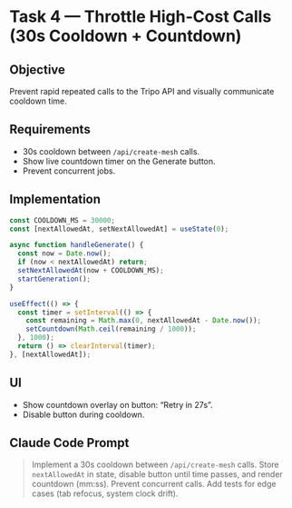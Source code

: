 
# Task 4 — Throttle High-Cost Calls (30s Cooldown + Countdown)

## Objective
Prevent rapid repeated calls to the Tripo API and visually communicate cooldown time.

## Requirements
- 30s cooldown between `/api/create-mesh` calls.
- Show live countdown timer on the Generate button.
- Prevent concurrent jobs.

## Implementation
```ts
const COOLDOWN_MS = 30000;
const [nextAllowedAt, setNextAllowedAt] = useState(0);

async function handleGenerate() {
  const now = Date.now();
  if (now < nextAllowedAt) return;
  setNextAllowedAt(now + COOLDOWN_MS);
  startGeneration();
}

useEffect(() => {
  const timer = setInterval(() => {
    const remaining = Math.max(0, nextAllowedAt - Date.now());
    setCountdown(Math.ceil(remaining / 1000));
  }, 1000);
  return () => clearInterval(timer);
}, [nextAllowedAt]);
```

## UI
- Show countdown overlay on button: “Retry in 27s”.
- Disable button during cooldown.

## Claude Code Prompt
> Implement a 30s cooldown between `/api/create-mesh` calls. Store `nextAllowedAt` in state, disable button until time passes, and render countdown (mm:ss). Prevent concurrent calls. Add tests for edge cases (tab refocus, system clock drift).
